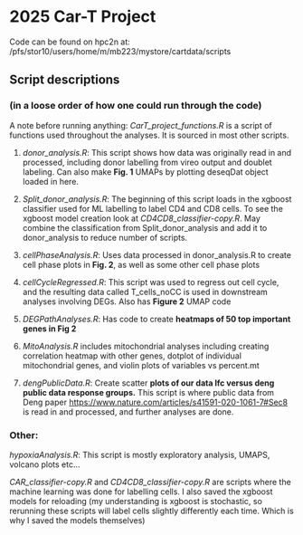 # 2025 Car-T Project
Code can be found on hpc2n at: /pfs/stor10/users/home/m/mb223/mystore/cartdata/scripts
## Script descriptions 
### (in a loose order of how one could run through the code)

A note before running anything: <em>CarT_project_functions.R</em> is a script of functions used throughout the analyses. It is sourced in
most other scripts.

1. <em>donor_analysis.R</em>: This script shows how data was originally read in and processed, including donor labelling
from vireo output and doublet labeling. Can also make **Fig. 1** UMAPs by plotting deseqDat object loaded in here.

2. <em>Split_donor_analysis.R</em>: The beginning of this script loads in the xgboost classifier used for ML labelling to label CD4 and CD8 cells. To see the xgboost model creation look at <em>CD4CD8_classifier-copy.R</em>. May combine
the classification from Split_donor_analysis and add it to donor_analysis to reduce number of scripts.
   
3. <em>cellPhaseAnalysis.R</em>: Uses data processed in donor_analysis.R to create cell phase plots in **Fig. 2**, as well
as some other cell phase plots

4. <em>cellCycleRegressed.R</em>: This script was used to regress out cell cycle, and the resulting data
called T_cells_noCC is used in downstream analyses involving DEGs. Also has **Figure 2** UMAP code

5. <em>DEGPathAnalyses.R</em>: Has code to create **heatmaps of 50 top important genes in Fig 2**

6. <em>MitoAnalysis.R</em> includes mitochondrial analyses including creating correlation heatmap with other genes, dotplot of individual mitochondrial genes, and violin plots of variables vs percent.mt
   
7. <em>dengPublicData.R</em>: Create scatter **plots of our data lfc versus deng public data response groups.** This script is where
public data from Deng paper https://www.nature.com/articles/s41591-020-1061-7#Sec8 is read in and processed, and further analyses are done.
### Other:



<em>hypoxiaAnalysis.R</em>: This script is mostly exploratory analysis, UMAPS, volcano plots etc...

<em> CAR_classifier-copy.R</em> and <em>CD4CD8_classifier-copy.R</em> are scripts where the machine learning was done for labelling cells.
I also saved the xgboost models for reloading (my understanding is xgboost is stochastic, so rerunning these scripts will label cells slightly
differently each time. Which is why I saved the models themselves)



